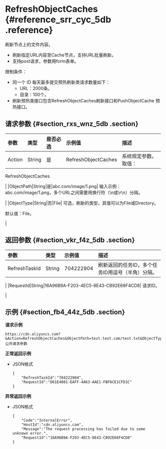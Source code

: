 # RefreshObjectCaches {#reference_srr_cyc_5db .reference}

刷新节点上的文件内容。

-   刷新指定URL内容至Cache节点，支持URL批量刷新。
-   支持post请求，参数用form表单。

限制条件：

-   同一个 ID 每天最多提交预热刷新类请求数量如下：
    -   URL：2000条。
    -   目录：100个。
-   刷新预热类接口包含RefreshObjectCaches刷新接口和PushObjectCache 预热接口。

## 请求参数 {#section_rxs_wnz_5db .section}

|参数|类型|是否必选|示例值|描述|
|:-|:-|:---|:--|:-|
|Action|String|是|RefreshObjectCaches| 系统规定参数。取值：

 RefreshObjectCaches

 |
|ObjectPath|String|是|abc.com/image/1.png| 输入示例：abc.com/image/1.png，多个URL之间需要用换行符（\\n或\\r\\n）分隔。

 |
|ObjectType|String|否|File| 可选，刷新的类型，其值可以为File或Directory。

 默认值：File。

 |

## 返回参数 {#section_vkr_f4z_5db .section}

|参数|类型|示例值|描述|
|:-|:-|:--|:-|
|RefreshTaskId|String|704222904| 刷新返回的任务ID，多个任务ID用逗号（半角）分隔。

 |
|RequestId|String|16A96B9A-F203-4EC5-8E43-CB92E68F4CD8| 请求ID。

 |

## 示例 {#section_fb4_44z_5db .section}

**请求示例**

```
https://cdn.aliyuncs.com?&Action=RefreshObjectCaches&ObjectPath=test.test.com/test.txt&ObjectType=File&公共请求参数
```

**正常返回示例**

-   JSON格式

    ```
    {
        "RefreshTaskId":"704222904",
        "RequestId":"D61E4801-EAFF-4A63-AAE1-FBF6CE1CFD1C"
    }
    ```


**异常返回示例**

-   JSON格式

    ```
    {
        "Code":"InternalError",
        "HostId":"cdn.aliyuncs.com",
        "Message":"The request processing has failed due to some unknown error.",
        "RequestId":"16A96B9A-F203-4EC5-8E43-CB92E68F4CD8"
    }
    ```


